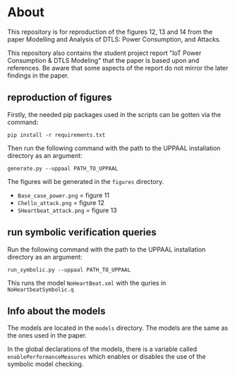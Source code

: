 # About
This repository is for reproduction of the figures 12, 13 and 14 from the paper Modelling and Analysis of DTLS: Power
Consumption, and Attacks.

This repository also contains the student project report "IoT Power Consumption & DTLS Modeling" that the paper is based upon and references. Be aware that some aspects of the report do not mirror the later findings in the paper.

## reproduction of figures
Firstly, the needed pip packages used in the scripts can be gotten via the command:
```
pip install -r requirements.txt
```

Then run the following command with the path to the UPPAAL installation directory as an argument:
```
generate.py --uppaal PATH_TO_UPPAAL
```

The figures will be generated in the `figures` directory.
- `Base_case_power.png` = figure 11
- `Chello_attack.png` = figure 12
- `SHeartbeat_attack.png` = figure 13

## run symbolic verification queries
Run the following command with the path to the UPPAAL installation directory as an argument:
```
run_symbolic.py --uppaal PATH_TO_UPPAAL
```

This runs the model `NoHeartBeat.xml` with the quries in `NoHeartbeatSymbolic.q`

## Info about the models
The models are located in the `models` directory. The models are the same as the ones used in the paper.

In the global declarations of the models, there is a variable called `enablePerformanceMeasures` which enables or disables the use of the symbolic model checking.
